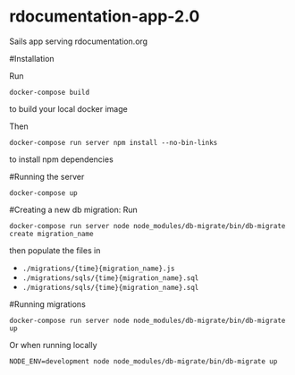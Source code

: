 # rdocumentation-app-2.0

Sails app serving rdocumentation.org

#Installation

Run
```
docker-compose build
```
to build your local docker image


Then
```
docker-compose run server npm install --no-bin-links
```
to install npm dependencies

#Running the server

```
docker-compose up
```

#Creating a new db migration:
Run
```
docker-compose run server node node_modules/db-migrate/bin/db-migrate create migration_name
```
then populate the files in
  - `./migrations/{time}{migration_name}.js`
  - `./migrations/sqls/{time}{migration_name}.sql`
  - `./migrations/sqls/{time}{migration_name}.sql`


#Running migrations

```
docker-compose run server node node_modules/db-migrate/bin/db-migrate up
```
Or when running locally

```
NODE_ENV=development node node_modules/db-migrate/bin/db-migrate up
```

